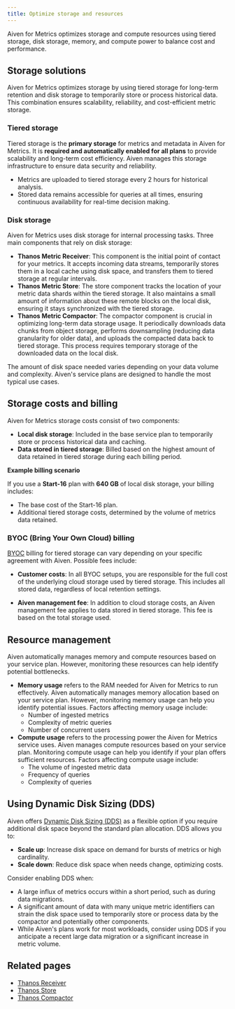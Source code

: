 ```yaml
---
title: Optimize storage and resources
---
```


Aiven for Metrics optimizes storage and compute resources using tiered storage, disk storage, memory, and compute power to balance cost and performance.

## Storage solutions

Aiven for Metrics optimizes storage by using tiered storage for long-term retention and
disk storage to temporarily store or process historical data. This combination ensures
scalability, reliability, and cost-efficient metric storage.

### Tiered storage

Tiered storage is the **primary storage** for metrics and metadata in Aiven for Metrics.
It is **required and automatically enabled for all plans** to provide
scalability and long-term cost efficiency. Aiven manages this storage infrastructure to
ensure data security and reliability.

- Metrics are uploaded to tiered storage every 2 hours for historical analysis.
- Stored data remains accessible for queries at all times, ensuring continuous
  availability for real-time decision making.

### Disk storage

Aiven for Metrics uses disk storage for internal processing tasks. Three main components
that rely on disk storage:

- **Thanos Metric Receiver**: This component is the initial point of contact for your
  metrics. It accepts incoming data streams, temporarily stores them in a
  local cache using disk space, and transfers them to tiered storage at
  regular intervals.
- **Thanos Metric Store**: The store component tracks the location of your metric
  data shards within the tiered storage. It also maintains a small amount of
  information about these remote blocks on the local disk, ensuring it stays
  synchronized with the tiered storage.
- **Thanos Metric Compactor**: The compactor component is crucial in optimizing
  long-term data storage usage. It periodically downloads data chunks from object
  storage, performs downsampling (reducing data granularity for older data), and
  uploads the compacted data back to tiered storage. This process requires temporary
  storage of the downloaded data on the local disk.

The amount of disk space needed varies depending on your data volume and complexity.
Aiven's service plans are designed to handle the most typical use cases.

## Storage costs and billing

Aiven for Metrics storage costs consist of two components:

- **Local disk storage**:  Included in the base service plan to temporarily store or
  process historical data and caching.
- **Data stored in tiered storage**: Billed based on the highest amount of data retained
  in tiered storage during each billing period.

**Example billing scenario**

If you use a **Start-16** plan with **640 GB** of local disk storage, your
billing includes:

- The base cost of the Start-16 plan.
- Additional tiered storage costs, determined by the volume of metrics data retained.

### BYOC (Bring Your Own Cloud) billing

[BYOC](/docs/platform/concepts/byoc) billing for tiered storage can vary depending on
your specific agreement with Aiven.
Possible fees include:

- **Customer costs**: In all BYOC setups, you are responsible for the full cost of the
  underlying cloud storage used by tiered storage. This includes all stored data,
  regardless of local retention settings.

- **Aiven management fee**: In addition to cloud storage costs, an Aiven management fee
  applies to data stored in tiered storage. This fee is based on the total storage used.

## Resource management

Aiven automatically manages memory and compute resources based on your service plan.
However, monitoring these resources can help identify potential bottlenecks.

- **Memory usage** refers to the RAM needed for Aiven for Metrics to run effectively.
  Aiven automatically manages memory allocation based on your service plan. However,
  monitoring memory usage can help you identify potential issues.
  Factors affecting memory usage include:
  - Number of ingested metrics
  - Complexity of metric queries
  - Number of concurrent users
- **Compute usage** refers to the processing power the Aiven for Metrics service uses.
  Aiven manages compute resources based on your service plan. Monitoring compute
  usage can help you identify if your plan offers sufficient resources.
  Factors affecting compute usage include:
  - The volume of ingested metric data
  - Frequency of queries
  - Complexity of queries

## Using Dynamic Disk Sizing (DDS)

Aiven offers [Dynamic Disk Sizing (DDS)](/docs/platform/howto/add-storage-space) as
a flexible option if you require additional disk space beyond the standard plan
allocation. DDS allows you to:

- **Scale up**: Increase disk space on demand for bursts of metrics or high cardinality.
- **Scale down**: Reduce disk space when needs change, optimizing costs.

Consider enabling DDS when:

- A large influx of metrics occurs within a short period, such as during data migrations.
- A significant amount of data with many unique metric identifiers can strain the disk
  space used to temporarily store or process data by the compactor and potentially other
  components.
- While Aiven's plans work for most workloads, consider using DDS if you
  anticipate a recent large data migration or a significant increase in metric volume.

## Related pages

- [Thanos Receiver](https://thanos.io/tip/components/receive.md/)
- [Thanos Store](https://thanos.io/tip/components/store.md/#store)
- [Thanos Compactor](https://thanos.io/tip/components/compact.md/#disk)
